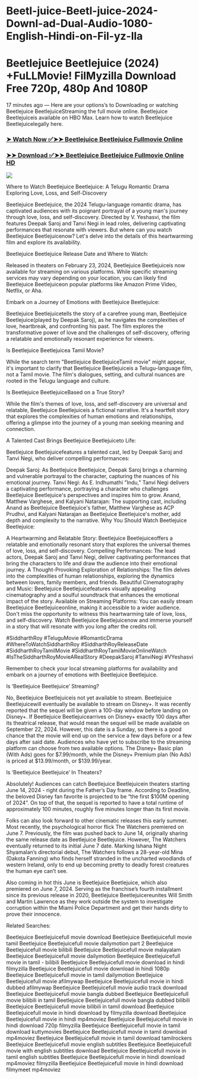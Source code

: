 # Beetl-juice-Beetl-juice-2024-Downl-ad-Dual-Audio-1080-English-Hindi-on-Fil-yz-lla
# Beetlejuice Beetlejuice (2024) +FuLLMovie! FilMyzilla Download Free 720p, 480p And 1080P


17 minutes ago — Here are your options’s to Downloading or watching Beetlejuice BeetlejuiceStreaming the full movie online. Beetlejuice Beetlejuiceis available on HBO Max. Learn how to watch Beetlejuice Beetlejuicelegally here.

### [➤ Watch Now ✅➤➤ Beetlejuice Beetlejuice Fullmovie Online](https://www.cpmrevenuegate.com/tfsa3pn03?key=0657b08b79c886d14c78d4517b7bb5ff)

### [➤➤ Download ✅➤➤ Beetlejuice Beetlejuice Fullmovie Online HD](hhttps://www.cpmrevenuegate.com/vjt181sa?key=6efc1789ffe094ecf901c8d93959780a)

<p dir="auto"><a href="https://www.cpmrevenuegate.com/d1nna0yfmc?key=c7d5c4d338631620cd1192985fcd4c75" title="PLAY NOW" rel="nofollow"><img src="https://i.imgur.com/jhNGoEt.gif" style="max-width: 100%;"></a></p>



Where to Watch Beetlejuice Beetlejuice: A Telugu Romantic Drama Exploring Love, Loss, and Self-Discovery

Beetlejuice Beetlejuice, the 2024 Telugu-language romantic drama, has captivated audiences with its poignant portrayal of a young man's journey through love, loss, and self-discovery. Directed by V. Yeshasvi, the film features Deepak Saroj and Tanvi Negi in lead roles, delivering captivating performances that resonate with viewers. But where can you watch Beetlejuice Beetlejuicenow? Let's delve into the details of this heartwarming film and explore its availability.

Beetlejuice Beetlejuice Release Date and Where to Watch:

Released in theaters on February 23, 2024, Beetlejuice Beetlejuiceis now available for streaming on various platforms. While specific streaming services may vary depending on your location, you can likely find Beetlejuice Beetlejuiceon popular platforms like Amazon Prime Video, Netflix, or Aha.

Embark on a Journey of Emotions with Beetlejuice Beetlejuice:

Beetlejuice Beetlejuicetells the story of a carefree young man, Beetlejuice Beetlejuice(played by Deepak Saroj), as he navigates the complexities of love, heartbreak, and confronting his past. The film explores the transformative power of love and the challenges of self-discovery, offering a relatable and emotionally resonant experience for viewers.

Is Beetlejuice Beetlejuicea Tamil Movie?

While the search term "Beetlejuice BeetlejuiceTamil movie" might appear, it's important to clarify that Beetlejuice Beetlejuiceis a Telugu-language film, not a Tamil movie. The film's dialogues, setting, and cultural nuances are rooted in the Telugu language and culture.

Is Beetlejuice BeetlejuiceBased on a True Story?

While the film's themes of love, loss, and self-discovery are universal and relatable, Beetlejuice Beetlejuiceis a fictional narrative. It's a heartfelt story that explores the complexities of human emotions and relationships, offering a glimpse into the journey of a young man seeking meaning and connection.

A Talented Cast Brings Beetlejuice Beetlejuiceto Life:

Beetlejuice Beetlejuicefeatures a talented cast, led by Deepak Saroj and Tanvi Negi, who deliver compelling performances:

Deepak Saroj: As Beetlejuice Beetlejuice, Deepak Saroj brings a charming and vulnerable portrayal to the character, capturing the nuances of his emotional journey.
Tanvi Negi: As E. Indhumathi "Indu," Tanvi Negi delivers a captivating performance, portraying a character who challenges Beetlejuice Beetlejuice's perspectives and inspires him to grow.
Anand, Matthew Varghese, and Kalyani Natarajan: The supporting cast, including Anand as Beetlejuice Beetlejuice's father, Matthew Varghese as ACP Prudhvi, and Kalyani Natarajan as Beetlejuice Beetlejuice's mother, add depth and complexity to the narrative.
Why You Should Watch Beetlejuice Beetlejuice:

A Heartwarming and Relatable Story: Beetlejuice Beetlejuiceoffers a relatable and emotionally resonant story that explores the universal themes of love, loss, and self-discovery.
Compelling Performances: The lead actors, Deepak Saroj and Tanvi Negi, deliver captivating performances that bring the characters to life and draw the audience into their emotional journey.
A Thought-Provoking Exploration of Relationships: The film delves into the complexities of human relationships, exploring the dynamics between lovers, family members, and friends.
Beautiful Cinematography and Music: Beetlejuice Beetlejuicefeatures visually appealing cinematography and a soulful soundtrack that enhances the emotional impact of the story.
Available on Streaming Platforms: You can easily stream Beetlejuice Beetlejuiceonline, making it accessible to a wider audience.
Don't miss the opportunity to witness this heartwarming tale of love, loss, and self-discovery. Watch Beetlejuice Beetlejuicenow and immerse yourself in a story that will resonate with you long after the credits roll.

#SiddharthRoy #TeluguMovie #RomanticDrama #WhereToWatchSiddharthRoy #SiddharthRoyReleaseDate #SiddharthRoyTamilMovie #SiddharthRoyTamilMovieOnlineWatch #IsTheSiddharthRoyMovieARealStory #DeepakSaroj #TanviNegi #VYeshasvi

Remember to check your local streaming platforms for availability and embark on a journey of emotions with Beetlejuice Beetlejuice.



Is ‘Beetlejuice Beetlejuice’ Streaming?

No, Beetlejuice Beetlejuiceis not yet available to stream. Beetlejuice Beetlejuicewill eventually be available to stream on Disney+. It was recently reported that the sequel will be given a 100-day window before landing on Disney+. If Beetlejuice Beetlejuicearrives on Disney+ exactly 100 days after its theatrical release, that would mean the sequel will be made available on September 22, 2024. However, this date is a Sunday, so there is a good chance that the movie will end up on the service a few days before or a few days after said date. Audiences who have yet to subscribe to the streaming platform can choose from two available options. The Disney+ Basic plan (With Ads) goes for $7.99/month, while the Disney+ Premium plan (No Ads) is priced at $13.99/month, or $139.99/year.

Is ‘Beetlejuice Beetlejuice’ In Theaters?

Absolutely! Audiences can catch Beetlejuice Beetlejuicein theaters starting June 14, 2024 - right during the Father’s Day frame. According to Deadline, the beloved Disney fan favorite is projected to be “the first $100M opening of 2024”. On top of that, the sequel is reported to have a total runtime of approximately 100 minutes, roughly five minutes longer than its first movie.

Folks can also look forward to other cinematic releases this early summer. Most recently, the psychological horror flick The Watchers premiered on June 7. Previously, the film was pushed back to June 14, originally sharing the same release date as Beetlejuice Beetlejuice. However, The Watchers eventually returned to its initial June 7 date. Marking Ishana Night Shyamalan’s directorial debut, The Watchers follows a 28-year-old Mina (Dakota Fanning) who finds herself stranded in the uncharted woodlands of western Ireland, only to end up becoming pretty to deadly forest creatures the human eye can’t see.

Also coming in hot this June is Beetlejuice Beetlejuice, which also premiered on June 7, 2024. Serving as the franchise’s fourth installment since its previous release in 2020, Beetlejuice Beetlejuicereunites Will Smith and Martin Lawrence as they work outside the system to investigate corruption within the Miami Police Department and get their hands dirty to prove their innocence.

Related Searches:

Beetlejuice Beetlejuicefull movie download
Beetlejuice Beetlejuicefull movie tamil
Beetlejuice Beetlejuicefull movie dailymotion part 2
Beetlejuice Beetlejuicefull movie bilibili
Beetlejuice Beetlejuicefull movie malayalam
Beetlejuice Beetlejuicefull movie dailymotion
Beetlejuice Beetlejuicefull movie in tamil - bilibili
Beetlejuice Beetlejuicefull movie download in hindi filmyzilla
Beetlejuice Beetlejuicefull movie download in hindi 1080p
Beetlejuice Beetlejuicefull movie in tamil dailymotion
Beetlejuice Beetlejuicefull movie afilmywap
Beetlejuice Beetlejuicefull movie in hindi dubbed afilmywap
Beetlejuice Beetlejuicefull movie audio track download
Beetlejuice Beetlejuicefull movie bangla dubbed
Beetlejuice Beetlejuicefull movie bilibili in tamil
Beetlejuice Beetlejuicefull movie bangla dubbed bilibili
Beetlejuice Beetlejuicefull movie bilibili in tamil download
Beetlejuice Beetlejuicefull movie in hindi download by filmyzilla
download Beetlejuice Beetlejuicefull movie in hindi mp4moviez
Beetlejuice Beetlejuicefull movie in hindi download 720p filmyzilla
Beetlejuice Beetlejuicefull movie in tamil download kuttymovies
Beetlejuice Beetlejuicefull movie in tamil download mp4moviez
Beetlejuice Beetlejuicefull movie in tamil download tamilrockers
Beetlejuice Beetlejuicefull movie english subtitles
Beetlejuice Beetlejuicefull movie with english subtitles download
Beetlejuice Beetlejuicefull movie in tamil english subtitles
Beetlejuice Beetlejuicefull movie in hindi download mp4moviez filmyzilla
Beetlejuice Beetlejuicefull movie in hindi download filmymeet mp4moviez
